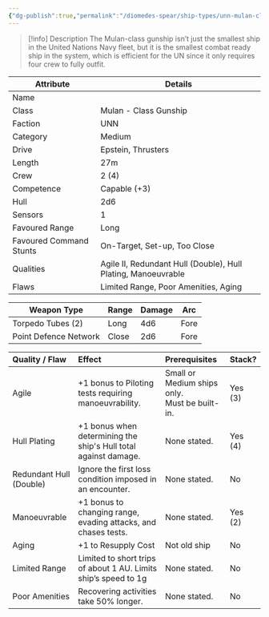```yaml
---
{"dg-publish":true,"permalink":"/diomedes-spear/ship-types/unn-mulan-class-gunship/"}
---
```


> [!info] Description
The Mulan-class gunship isn’t just the smallest ship in the United Nations Navy fleet, but it is the smallest combat ready ship in the system, which is efficient for the UN since it only requires four crew to fully outfit.

| Attribute               | Details                                                       |
| ----------------------- | ------------------------------------------------------------- |
| Name                    |                                                               |
| Class                   | Mulan - Class Gunship                                         |
| Faction                 | UNN                                                           |
| Category                | Medium                                                        |
| Drive                   | Epstein, Thrusters                                            |
| Length                  | 27m                                                           |
| Crew                    | 2 (4)                                                         |
| Competence              | Capable (+3)                                                  |
| Hull                    | 2d6                                                           |
| Sensors                 | 1                                                             |
| Favoured Range          | Long                                                          |
| Favoured Command Stunts | On-Target, Set-up, Too Close                                  |
| Qualities               | Agile II, Redundant Hull (Double), Hull Plating, Manoeuvrable |
| Flaws                   | Limited Range, Poor Amenities, Aging                          |

| Weapon Type           | Range | Damage | Arc  |
| --------------------- | ----- | ------ | ---- |
| Torpedo Tubes (2)     | Long  | 4d6    | Fore |
| Point Defence Network | Close | 2d6    | Fore |

| Quality / Flaw          | Effect                                                          | Prerequisites                                     | Stack?  |
| :---------------------- | :-------------------------------------------------------------- | :------------------------------------------------ | :------ |
| Agile                   | +1 bonus to  Piloting tests requiring manoeuvrability.          | Small or Medium ships only. <br>Must be built-in. | Yes (3) |
| Hull Plating            | +1 bonus when determining the ship's Hull total against damage. | None stated.                                      | Yes (4) |
| Redundant Hull (Double) | Ignore the first loss condition imposed in an encounter.        | None stated.                                      | No      |
| Manoeuvrable            | +1 bonus to changing range, evading attacks, and chases tests.  | None stated.                                      | Yes (2) |
| Aging                   | +1 to Resupply Cost                                             | Not old ship                                      | No      |
| Limited Range           | Limited to short trips of about 1 AU. Limits ship’s speed to 1g | None stated.                                      | No      |
| Poor Amenities          | Recovering activities take 50% longer.                          | None stated.                                      | No      |
